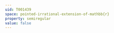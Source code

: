 ```yaml
---
uid: T001439
space: pointed-irrational-extension-of-mathbb{r}
property: semiregular
value: false
---
```

